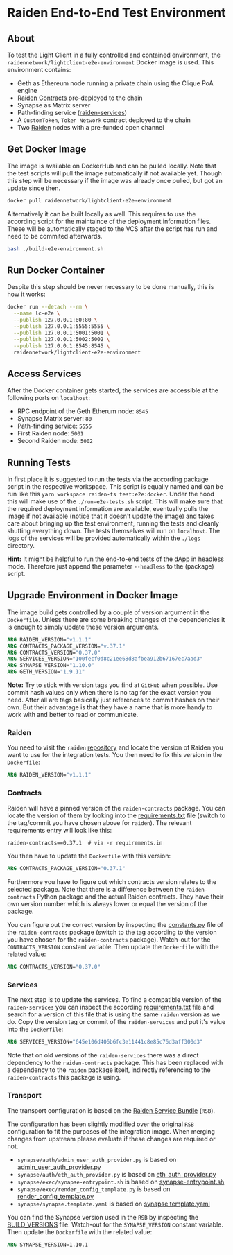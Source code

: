 # Raiden End-to-End Test Environment

## About

To test the Light Client in a fully controlled and contained environment, the
`raidennetwork/lightclient-e2e-environment` Docker image is used. This
environment contains:

- Geth as Ethereum node running a private chain using the Clique PoA engine
- [Raiden Contracts](https://github.com/raiden-network/raiden-contracts) pre-deployed to the chain
- Synapse as Matrix server
- Path-finding service ([raiden-services](https://github.com/raiden-network/raiden-services))
- A `CustomToken`, `Token Network` contract deployed to the chain
- Two [Raiden](https://github.com/raiden-network/raiden) nodes with a pre-funded open channel

## Get Docker Image

The image is available on DockerHub and can be pulled locally. Note that the
test scripts will pull the image automatically if not available yet. Though this
step will be necessary if the image was already once pulled, but got an update
since then.

```sh
docker pull raidennetwork/lightclient-e2e-environment
```

Alternatively it can be built locally as well. This requires to use the
according script for the maintaince of the deployment information files. These
will be automatically staged to the VCS after the script has run and need to be
commited afterwards.
```sh
bash ./build-e2e-environment.sh
```

## Run Docker Container

Despite this step should be never necessary to be done manually, this is how it
works:

```sh
docker run --detach --rm \
  --name lc-e2e \
  --publish 127.0.0.1:80:80 \
  --publish 127.0.0.1:5555:5555 \
  --publish 127.0.0.1:5001:5001 \
  --publish 127.0.0.1:5002:5002 \
  --publish 127.0.0.1:8545:8545 \
  raidennetwork/lightclient-e2e-environment
```

## Access Services

After the Docker container gets started, the services are accessible at the
following ports on `localhost`:

- RPC endpoint of the Geth Etherum node: `8545`
- Synapse Matrix server: `80`
- Path-finding service: `5555`
- First Raiden node: `5001`
- Second Raiden node: `5002`

## Running Tests

In first place it is suggested to run the tests via the according package script
in the respective workspace. This script is equally named and can be run like
this `yarn workspace raiden-ts test:e2e:docker`.
Under the hood this will make use of the `./run-e2e-tests.sh` script. This will
make sure that the required deployment information are available, eventually
pulls the image if not available (notice that it doesn't update the image) and
takes care about bringing up the test environment, running the tests and cleanly
shutting everything down. The tests themselves will run on `localhost`. The logs
of the services will be provided automatically within the `./logs`
directory.

**Hint:** It might be helpful to run the end-to-end tests of the dApp in
headless mode. Therefore just append the parameter `--headless` to the (package)
script.

## Upgrade Environment in Docker Image

The image build gets controlled by a couple of version argument in the
`Dockerfile`. Unless there are some breaking changes of the dependencies it is
enough to simply update these version arguments.

```dockerfile
ARG RAIDEN_VERSION="v1.1.1"
ARG CONTRACTS_PACKAGE_VERSION="v.37.1"
ARG CONTRACTS_VERSION="0.37.0"
ARG SERVICES_VERSION="100fecf0d8c21ee68d8afbea912b67167ec7aad3"
ARG SYNAPSE_VERSION="1.10.0"
ARG GETH_VERSION="1.9.11"
```

**Note:**
Try to stick with version tags you find at `GitHub` when possible. Use commit
hash values only when there is no tag for the exact version you need. After all
are tags basically just references to commit hashes on their own. But their
advantage is that they have a name that is more handy to work with and better to
read or communicate.

### Raiden

You need to visit the `raiden`
[repository](https://github.com/raiden-network/raiden/) and locate the version
of Raiden you want to use for the integration tests. You then need to fix this
version in the `Dockerfile`:

```dockerfile
ARG RAIDEN_VERSION="v1.1.1"
```

### Contracts

Raiden will have a pinned version of the `raiden-contracts` package. You can
locate the version of them by looking into the
[requirements.txt](https://github.com/raiden-network/raiden/blob/develop/requirements/requirements.txt)
file (switch to the tag/commit you have chosen above for `raiden`). The
relevant requirements entry will look like this:

```requirements.txt
raiden-contracts==0.37.1  # via -r requirements.in
```

You then have to update the `Dockerfile` with this version:

```dockerfile
ARG CONTRACTS_PACKAGE_VERSION="0.37.1"
```

Furthermore you have to figure out which contracts version relates to the
selected package. Note that there is a difference between the `raiden-contracts`
Python package and the actual Raiden contracts. They have their own version
number which is always lower or equal the version of the package.

You can figure out the correct version by inspecting the
[constants.py](https://github.com/raiden-network/raiden-contracts/blob/master/raiden_contracts/constants.py)
file of the `raiden-contracts` package (switch to the tag according to the
version you have chosen for the `raiden-contracts` package). Watch-out for the
`CONTRACTS_VERSION` constant variable. Then update the `Dockerfile` with the
related value:

```dockerfile
ARG CONTRACTS_VERSION="0.37.0"
```

### Services

The next step is to update the services. To find a compatible version of
the `raiden-services` you can inspect the according
[requirements.txt](https://github.com/raiden-network/raiden-services/blob/master/requirements.txt)
file and search for a version of this file that is using the same `raiden`
version as we do. Copy the version tag or commit of the `raiden-services` and
put it's value into the `Dockerfile`:

```dockerfile
ARG SERVICES_VERSION="645e106d406b6fc3e11441c8e85c76d3aff300d3"
```

Note that on old versions of the `raiden-services` there was a direct dependency
to the `raiden-contracts` package. This has been replaced with a dependency to
the `raiden` package itself, indirectly referencing to the `raiden-contracts`
this package is using.

### Transport

The transport configuration is based on the [Raiden Service
Bundle](https://github.com/raiden-network/raiden-service-bundle/) (`RSB`).

The configuration has been slightly modified over the original `RSB`
configuration to fit the purposes of the integration image. When merging changes
from upstream please evaluate if these changes are required or not.

- `synapse/auth/admin_user_auth_provider.py` is based on [admin_user_auth_provider.py](https://github.com/raiden-network/raiden-service-bundle/blob/master/build/synapse/admin_user_auth_provider.py)
- `synapse/auth/eth_auth_provider.py` is based on [eth_auth_provider.py](https://github.com/raiden-network/raiden-service-bundle/blob/master/build/synapse/eth_auth_provider.py)
- `synapse/exec/synapse-entrypoint.sh` is based on [synapse-entrypoint.sh](https://github.com/raiden-network/raiden-service-bundle/blob/master/build/synapse/synapse-entrypoint.sh)
- `synapse/exec/render_config_template.py` is based on [render_config_template.py](https://github.com/raiden-network/raiden-service-bundle/blob/master/build/synapse/render_config_template.py)
- `synapse/synapse.template.yaml` is based on [synapse.template.yaml](https://github.com/raiden-network/raiden-service-bundle/blob/master/config/synapse/synapse.template.yaml)

You can find the Synapse version used in the `RSB` by inspecting the
[BUILD_VERSIONS](https://github.com/raiden-network/raiden-service-bundle/blob/master/BUILD_VERSIONS)
file. Watch-out for the `SYNAPSE_VERSION` constant variable. Then update the
`Dockerfile` with the related value:

```dockerfile
ARG SYNAPSE_VERSION=1.10.1
```
